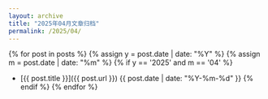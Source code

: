 ```yaml
---
layout: archive
title: "2025年04月文章归档"
permalink: /2025/04/
---
```


{% for post in posts %}
  {% assign y = post.date | date: "%Y" %}
  {% assign m = post.date | date: "%m" %}
  {% if y == '2025' and m == '04' %}
  - [{{ post.title }}]({{ post.url }}) <span>{{ post.date | date: "%Y-%m-%d" }}</span>
  {% endif %}
{% endfor %}

